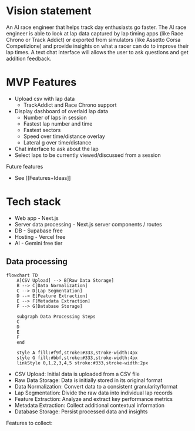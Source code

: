# Vision statement
An AI race engineer that helps track day enthusiasts go faster. The AI race engineer is able to look at lap data captured by lap timing apps (like Race Chrono or Track Addict) or exported from simulators (like Assetto Corsa Competizione) and provide insights on what a racer can do to improve their lap times. A text chat interface will allows the user to ask questions and get addition feedback.

# MVP Features
- Upload csv with lap data
	- TrackAddict and Race Chrono support
- Display dashboard of overlaid lap data
	- Number of laps in session
	- Fastest lap number and time
	- Fastest sectors
	- Speed over time/distance overlay
	- Lateral g over time/distance
- Chat interface to ask about the lap
- Select laps to be currently viewed/discussed from a session

Future features
- See [[Features+Ideas]]

# Tech stack
- Web app - Next.js
- Server data processing - Next.js server components / routes
- DB - Supabase free
- Hosting - Vercel free
- AI - Gemini free tier

## Data processing
```mermaid
flowchart TD
    A[CSV Upload] --> B[Raw Data Storage]
    B --> C[Data Normalization]
    C --> D[Lap Segmentation]
    D --> E[Feature Extraction]
    E --> F[Metadata Extraction]
    F --> G[Database Storage]
    
    subgraph Data Processing Steps
    C
    D
    E
    F
    end
    
    style A fill:#f9f,stroke:#333,stroke-width:4px
    style G fill:#bbf,stroke:#333,stroke-width:4px
    linkStyle 0,1,2,3,4,5 stroke:#333,stroke-width:2px
```
- CSV Upload: Initial data is uploaded from a CSV file
- Raw Data Storage: Data is initially stored in its original format
- Data Normalization: Convert data to a consistent granularity/format
- Lap Segmentation: Divide the raw data into individual lap records
- Feature Extraction: Analyze and extract key performance metrics
- Metadata Extraction: Collect additional contextual information
- Database Storage: Persist processed data and insights

Features to collect:


